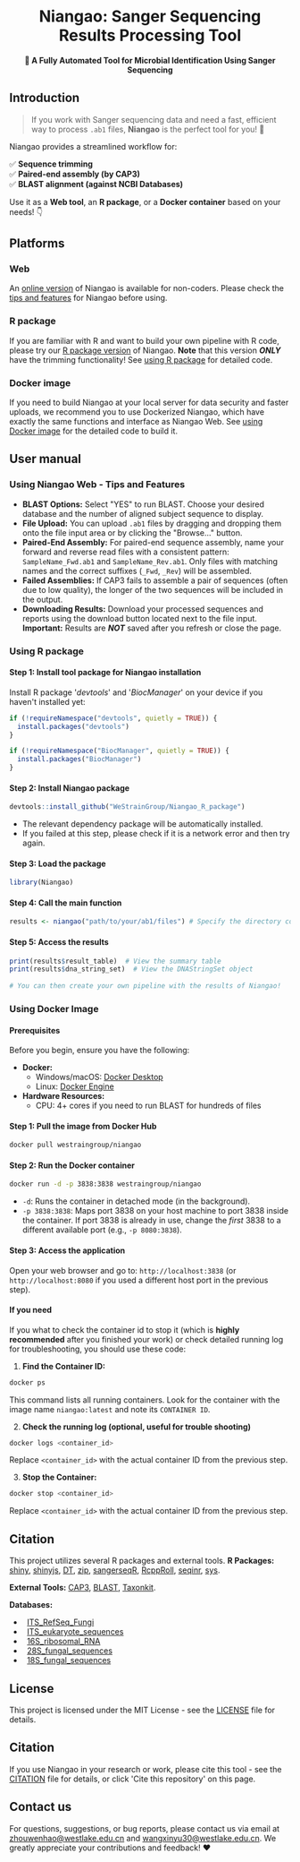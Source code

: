 <h1 align="center">Niangao: Sanger Sequencing Results Processing Tool</h1>
<p align="center">
  <strong>🔬 A Fully Automated Tool for Microbial Identification Using Sanger Sequencing</strong>
</p>

## Introduction

> If you work with Sanger sequencing data and need a fast, efficient way to process `.ab1` files, **Niangao** is the perfect tool for you! 🚀 

Niangao provides a streamlined workflow for:

✅ **Sequence trimming**  
✅ **Paired-end assembly (by CAP3)**  
✅ **BLAST alignment (against NCBI Databases)** 

Use it as a **Web tool**, an **R package**, or a **Docker container** based on your needs! 👇  
## Platforms
### Web
An [online version](https://niangao.lab.westlake.edu.cn) of Niangao is available for non-coders. Please check the [tips and features](#using-niangao-web---tips-and-features) for Niangao before using.
### R package
If you are familiar with R and want to build your own pipeline with R code, please try our [R package version](https://github.com/WeStrainGroup/Niangao_R_package) of Niangao. **Note** that this version ***ONLY*** have the trimming functionality! See [using R package](#using-r-package) for detailed code.
### Docker image
If you need to build Niangao at your local server for data security and faster uploads, we recommend you to use Dockerized Niangao, which have exactly the same functions and interface as Niangao Web. See [using Docker image](#using-docker-image) for the detailed code to build it.
## User manual
### Using Niangao Web - Tips and Features
- **BLAST Options:** Select "YES" to run BLAST. Choose your desired database and the number of aligned subject sequence to display.
- **File Upload:** You can upload `.ab1` files by dragging and dropping them onto the file input area or by clicking the "Browse..." button.
- **Paired-End Assembly:** For paired-end sequence assembly, name your forward and reverse read files with a consistent pattern: `SampleName_Fwd.ab1` and `SampleName_Rev.ab1`.  Only files with matching names and the correct suffixes (`_Fwd`, `_Rev`) will be assembled.
- **Failed Assemblies:** If CAP3 fails to assemble a pair of sequences (often due to low quality), the longer of the two sequences will be included in the output.
- **Downloading Results:**  Download your processed sequences and reports using the download button located next to the file input. **Important:** Results are ***NOT*** saved after you refresh or close the page.
### Using R package 
#### Step 1: Install tool package for Niangao installation
Install R package '*devtools*' and '*BiocManager*' on your device if you haven't installed yet:
``` R
if (!requireNamespace("devtools", quietly = TRUE)) {
  install.packages("devtools")
}

if (!requireNamespace("BiocManager", quietly = TRUE)) {
  install.packages("BiocManager")
}

```
#### Step 2: Install Niangao package
``` R
devtools::install_github("WeStrainGroup/Niangao_R_package")
```
- The relevant dependency package will be automatically installed. 
- If you failed at this step, please check if it is a network error and then try again.
#### Step 3: Load the package
``` R
library(Niangao)
``` 
#### Step 4: Call the main function
``` R
results <- niangao("path/to/your/ab1/files") # Specify the directory containing your .ab1 files
```
#### Step 5: Access the results
``` R
print(results$result_table)  # View the summary table
print(results$dna_string_set)  # View the DNAStringSet object
	
# You can then create your own pipeline with the results of Niangao!
```
### Using Docker Image
#### Prerequisites
Before you begin, ensure you have the following:
*   **Docker:**
    *   Windows/macOS: [Docker Desktop](https://www.docker.com/products/docker-desktop)
    *   Linux: [Docker Engine](https://docs.docker.com/engine/install/)
*   **Hardware Resources:** 
	-   CPU: 4+ cores if you need to run BLAST for hundreds of files
#### Step 1: Pull the image from Docker Hub
```bash
docker pull westraingroup/niangao
```
#### Step 2: Run the Docker container
```bash
docker run -d -p 3838:3838 westraingroup/niangao
 ```
*   `-d`: Runs the container in detached mode (in the background).
*   `-p 3838:3838`: Maps port 3838 on your host machine to port 3838 inside the container.  If port 3838 is already in use, change the *first* 3838 to a different available port (e.g., `-p 8080:3838`).
#### Step 3: Access the application
Open your web browser and go to:  `http://localhost:3838` (or `http://localhost:8080` if you used a different host port in the previous step).
#### If you need
If you what to check the container id to stop it (which is **highly recommended** after you finished your work) or check detailed running log for troubleshooting, you should use these code:
1.  **Find the Container ID:**
```bash
docker ps
```
This command lists all running containers.  Look for the container with the image name `niangao:latest` and note its `CONTAINER ID`.

2.  **Check the running log (optional, useful for trouble shooting)**
```bash
docker logs <container_id>
```
Replace `<container_id>` with the actual container ID from the previous step.

3.  **Stop the Container:**
```bash
docker stop <container_id>
```
Replace `<container_id>` with the actual container ID from the previous step.
## Citation
This project utilizes several R packages and external tools.
**R Packages:** [shiny](https://github.com/rstudio/shiny), [shinyjs](https://github.com/daattali/shinyjs), [DT](https://github.com/rstudio/DT), [zip](https://github.com/r-lib/zip), [sangerseqR](https://github.com/jonathonthill/sangerseqR),  [RcppRoll](https://github.com/kevinushey/RcppRoll), [seqinr](https://github.com/lbbe-software/seqinr), [sys](https://github.com/jeroen/sys).

**External Tools:** [CAP3](https://faculty.sites.iastate.edu/xqhuang/cap3-and-pcap-sequence-and-genome-assembly-programs), [BLAST](https://blast.ncbi.nlm.nih.gov/Blast.cgi), [Taxonkit](https://github.com/shenwei356/taxonkit/).

**Databases:**
*   [ITS_RefSeq_Fungi](https://ftp.ncbi.nlm.nih.gov/blast/db/ITS_RefSeq_Fungi.tar.gz)
*   [ITS_eukaryote_sequences](https://ftp.ncbi.nlm.nih.gov/blast/db/ITS_eukaryote_sequences.tar.gz)
*   [16S_ribosomal_RNA](https://ftp.ncbi.nlm.nih.gov/blast/db/16S_ribosomal_RNA.tar.gz)
*   [28S_fungal_sequences](https://ftp.ncbi.nlm.nih.gov/blast/db/28S_fungal_sequences.tar.gz)
*   [18S_fungal_sequences](https://ftp.ncbi.nlm.nih.gov/blast/db/18S_fungal_sequences.tar.gz)
## License
This project is licensed under the MIT License - see the [LICENSE](LICENSE) file for details.
## Citation
If you use Niangao in your research or work, please cite this tool - see the [CITATION](CITATION) file for details, or click 'Cite this repository' on this page.
## Contact us
For questions, suggestions, or bug reports, please contact us via email at [zhouwenhao@westlake.edu.cn](mailto:zhouwenhao@westlake.edu.cn) and [wangxinyu30@westlake.edu.cn](mailto:wangxinyu30@westlake.edu.cn).
We greatly appreciate your contributions and feedback! ❤